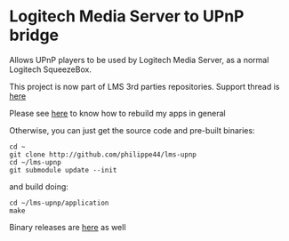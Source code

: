 # Logitech Media Server to UPnP bridge
Allows UPnP players to be used by Logitech Media Server, as a normal Logitech SqueezeBox. 

This project is now part of LMS 3rd parties repositories. Support thread is [here](https://forums.slimdevices.com/showthread.php?103728-Announce-UPnPBridge-integrate-UPnP-DLNA-players-with-LMS-(squeeze2upnp))

Please see [here](https://github.com/philippe44/cross-compiling/blob/master/README.md#organizing-submodules--packages) to know how to rebuild my apps in general

Otherwise, you can just get the source code and pre-built binaries:
```
cd ~
git clone http://github.com/philippe44/lms-upnp
cd ~/lms-upnp
git submodule update --init
```
and build doing:
```
cd ~/lms-upnp/application
make
```

Binary releases are [here](https://sourceforge.net/projects/lms-plugins-philippe44/files/) as well

